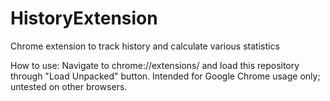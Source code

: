 # HistoryExtension
Chrome extension to track history and calculate various statistics

How to use: Navigate to chrome://extensions/ and load this repository through "Load Unpacked" button. Intended for Google Chrome usage only; untested on other browsers. 
